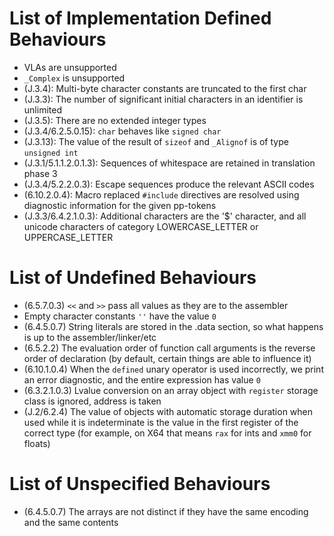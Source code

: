 # List of Implementation Defined Behaviours

- VLAs are unsupported
- `_Complex` is unsupported
- (J.3.4): Multi-byte character constants are truncated to the first
char
- (J.3.3): The number of significant initial characters in an identifier
is unlimited
- (J.3.5): There are no extended integer types
- (J.3.4/6.2.5.0.15): `char` behaves like `signed char`
- (J.3.13): The value of the result of `sizeof` and `_Alignof` is of
type `unsigned int`
- (J.3.1/5.1.1.2.0.1.3): Sequences of whitespace are retained in
translation phase 3
- (J.3.4/5.2.2.0.3): Escape sequences produce the relevant ASCII codes
- (6.10.2.0.4): Macro replaced `#include` directives are resolved using
diagnostic information for the given pp-tokens
- (J.3.3/6.4.2.1.0.3): Additional characters are the '$' character, and all
unicode characters of category LOWERCASE_LETTER or UPPERCASE_LETTER

# List of Undefined Behaviours

- (6.5.7.0.3) `<<` and `>>` pass all values as they are to the assembler
- Empty character constants `''` have the value `0`
- (6.4.5.0.7) String literals are stored in the .data section, so what happens
  is up to the assembler/linker/etc
- (6.5.2.2) The evaluation order of function call arguments is the reverse order
  of declaration (by default, certain things are able to influence it)
- (6.10.1.0.4) When the `defined` unary operator is used incorrectly, we print
  an error diagnostic, and the entire expression has value `0`
- (6.3.2.1.0.3) Lvalue conversion on an array object with `register` storage
  class is ignored, address is taken
- (J.2/6.2.4) The value of objects with automatic storage duration when used
  while it is indeterminate is the value in the first register of the correct
  type (for example, on X64 that means `rax` for ints and `xmm0` for floats)

# List of Unspecified Behaviours

- (6.4.5.0.7) The arrays are not distinct if they have the same encoding
and the same contents
